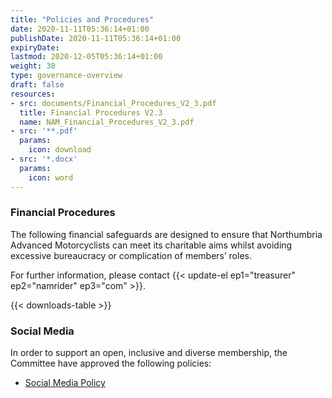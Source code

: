 ```yaml
---
title: "Policies and Procedures"
date: 2020-11-11T05:36:14+01:00
publishDate: 2020-11-11T05:36:14+01:00
expiryDate:
lastmod: 2020-12-05T05:36:14+01:00
weight: 30
type: governance-overview 
draft: false
resources:
- src: documents/Financial_Procedures_V2_3.pdf
  title: Financial Procedures V2.3
  name: NAM_Financial_Procedures_V2_3.pdf
- src: '**.pdf'
  params:
    icon: download
- src: '*.docx'
  params:
    icon: word
---
```


### Financial Procedures

The following financial safeguards are designed to ensure that Northumbria Advanced Motorcyclists can meet its charitable aims whilst avoiding excessive bureaucracy or complication of members’ roles. 

For further information, please contact {{< update-el ep1="treasurer" ep2="namrider" ep3="com" >}}.

{{< downloads-table >}}

### Social Media

In order to support an open, inclusive and diverse membership, the Committee have approved the following policies:

- [Social Media Policy](/about/policies/social-media-policy/ "Read Northumbria Advanced Motorcyclist social media policy")

